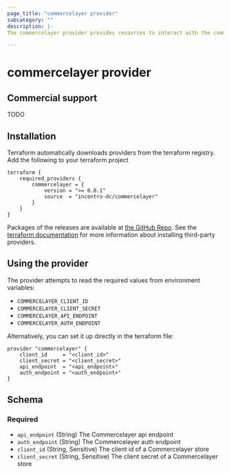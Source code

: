 ```yaml
---
page_title: "commercelayer provider"
subcategory: ""
description: |-
The commercelayer provider provides resources to interact with the commercelayer API

---
```


# commercelayer provider

## Commercial support
TODO

## Installation
Terraform automatically downloads providers from the terraform registry. Add the following to your terraform project

```hcl
terraform {
    required_providers {
        commercelayer = {
            version = ">= 0.0.1"
            source  = "incentro-dc/commercelayer"
        }
    }
}
```

Packages of the releases are available at [the GitHub Repo](https://github.com/incentro-dc/terraform-provider-commercelayer/releases).
See the [terraform documentation](https://www.terraform.io/docs/configuration/providers.html#third-party-plugins)
for more information about installing third-party providers.

## Using the provider
The provider attempts to read the required values from environment variables:
- `COMMERCELAYER_CLIENT_ID`
- `COMMERCELAYER_CLIENT_SECRET`
- `COMMERCELAYER_API_ENDPOINT`
- `COMMERCELAYER_AUTH_ENDPOINT`

Alternatively, you can set it up directly in the terraform file:

```hcl
provider "commercelayer" {
    client_id     = "<client_id>"
    client_secret = "<client_secret>"
    api_endpoint  = "<api_endpoint>"
    auth_endpoint = "<auth_endpoint>"
}
```

<!-- schema generated by tfplugindocs -->
## Schema

### Required

- `api_endpoint` (String) The Commercelayer api endpoint
- `auth_endpoint` (String) The Commercelayer auth endpoint
- `client_id` (String, Sensitive) The client id of a Commercelayer store
- `client_secret` (String, Sensitive) The client secret of a Commercelayer store